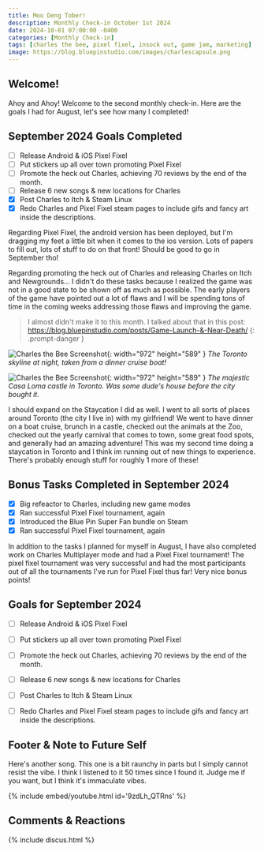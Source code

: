 ```yaml
---
title: Moo Deng Tober!
description: Monthly Check-in October 1st 2024
date: 2024-10-01 07:00:00 -0400
categories: [Monthly Check-in]
tags: [charles the bee, pixel fixel, insock out, game jam, marketing]
image: https://blog.bluepinstudio.com/images/charlescapsule.png
---
```


## Welcome!

Ahoy and Ahoy! Welcome to the second monthly check-in. Here are the goals I had for August, let's see how many I completed!  

## September 2024 Goals Completed
  - [ ] Release Android & iOS Pixel Fixel
  - [ ] Put stickers up all over town promoting Pixel Fixel
  - [ ] Promote the heck out Charles, achieving 70 reviews by the end of the month.
  - [ ] Release 6 new songs & new locations for Charles
  - [x] Post Charles to Itch & Steam Linux
  - [x] Redo Charles and Pixel Fixel steam pages to include gifs and fancy art inside the descriptions.

Regarding Pixel Fixel, the android version has been deployed, but I'm dragging my feet a little bit when it comes to the ios version. Lots of papers to fill out, lots of stuff to do on that front! Should be good to go in September tho!

Regarding promoting the heck out of Charles and releasing Charles on Itch and Newgrounds... I didn't do these tasks because I realized the game was not in a good state to be shown off as much as possible. The early players of the game have pointed out a lot of flaws and I will be spending tons of time in the coming weeks addressing those flaws and improving the game.

> I almost didn't make it to this month. I talked about that in this post: <https://blog.bluepinstudio.com/posts/Game-Launch-&-Near-Death/>
{: .prompt-danger } 

![Charles the Bee Screenshot](https://blog.bluepinstudio.com/images/toronto.jpg){: width="972" height="589" }
_The Toronto skyline at night, taken from a dinner cruise boat!_

![Charles the Bee Screenshot](https://blog.bluepinstudio.com/images/toronto2.jpg){: width="972" height="589" }
_The majestic Casa Loma castle in Toronto. Was some dude's house before the city bought it._

I should expand on the Staycation I did as well. I went to all sorts of places around Toronto (the city I live in) with my girlfriend! We went to have dinner on a boat cruise, brunch in a castle, checked out the animals at the Zoo, checked out the yearly carnival that comes to town, some great food spots, and generally had an amazing adventure! This was my second time doing a staycation in Toronto and I think im running out of new things to experience. There's probably enough stuff for roughly 1 more of these!

## Bonus Tasks Completed in September 2024
  - [x] Big refeactor to Charles, including new game modes
  - [x] Ran successful Pixel Fixel tournament, again
  - [x] Introduced the Blue Pin Super Fan bundle on Steam
  - [x] Ran successful Pixel Fixel tournament, again

In addition to the tasks I planned for myself in August, I have also completed work on Charles Multiplayer mode and had a Pixel Fixel tournament! The pixel fixel tournament was very successful and had the most participants out of all the tournaments I've run for Pixel Fixel thus far! Very nice bonus points!

## Goals for September 2024
  - [ ] Release Android & iOS Pixel Fixel
  - [ ] Put stickers up all over town promoting Pixel Fixel
  - [ ] Promote the heck out Charles, achieving 70 reviews by the end of the month.
  - [ ] Release 6 new songs & new locations for Charles
  - [ ] Post Charles to Itch & Steam Linux
  - [ ] Redo Charles and Pixel Fixel steam pages to include gifs and fancy art inside the descriptions.
    


## Footer & Note to Future Self
Here's another song. This one is a bit raunchy in parts but I simply cannot resist the vibe. I think I listened to it 50 times since I found it. Judge me if you want, but I think it's immaculate vibes.

{% include embed/youtube.html id='9zdLh_QTRns' %}

## Comments & Reactions

{% include discus.html %}